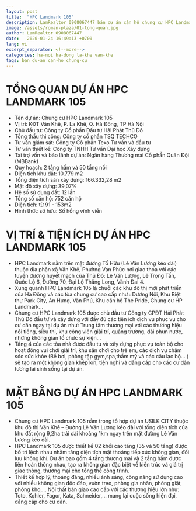```yaml
---
layout: post
title:  "HPC Landmark 105"
description: LamRealtor 0908067447 bán dự án căn hộ chung cư HPC Landmark 105 ở Hà Nội Hà Đông La Khê Văn Khê
image: /assets/roman-plaza/01-tong-quan.jpg
author: LamRealtor 0908067447
date:   2020-01-24 16:49:13 +0700
lang: vi
excerpt_separator: <!--more-->
categories: ha-noi ha-dong la-khe van-khe
tags: ban du-an can-ho chung-cu
---
```


# TỔNG QUAN DỰ ÁN HPC LANDMARK 105

- Tên dự án: Chung cư HPC Landmark 105
- Vị trí: KĐT Văn Khê, P. La Khê, Q. Hà Đông, TP Hà Nội
- Chủ đầu tư: Công ty Cổ phần Đầu tư Hải Phát Thủ Đô
- Tổng thầu thi công: Công ty cổ phần TSQ TECHCO
- Tư vấn giám sát: Công ty Cổ phần Texo Tư vấn và đầu tư 
- Tư vấn thiết kế: Công ty TNHH Tư vấn Đại học Xây dựng 
- Tài trợ vốn và bảo lãnh dự án: Ngân hàng Thương mại Cổ phần Quân Đội (MBBank) 
- Quy hoạch: 2 tầng hầm và 50 tầng nổi 
- Diện tích khu đất: 10.779 m2 
- Tổng diện tích sàn xây dựng: 166.332,28 m2 
- Mật độ xây dựng: 39,07% 
- Hệ số sử dụng đất: 12 lần 
- Tổng số căn hộ: 752 căn hộ 
- Diện tích: từ 91 - 153m2 
- Hình thức sở hữu: Sổ hồng vĩnh viễn 

# VỊ TRÍ & TIỆN ÍCH DỰ ÁN HPC LANDMARK 105
 
- HPC Landmark nằm trên mặt đường Tố Hữu (Lê Văn Lương kéo dài) thuộc địa phận xã Văn Khê, Phường Vạn Phúc nơi giao thoa với các tuyến đường huyết mạch của Thủ Đô: Lê Văn Lương, Lê Trọng Tấn, Quốc Lộ 6, Đường 70, Đại Lộ Thăng Long, Vành Đai 4. 
- Xung quanh HPC Landmark 105 là chuỗi các khu đô thị mới phát triển của Hà Đông và các tòa chung cư cao cấp như : Dương Nội, Khu Biệt thự Park City, An Hưng, Văn Phú, Khu căn hộ The Pride, Chung cư HP Landmark… 
- Chung cư HPC Landmark 105 được chủ đầu tư Công ty CPĐT Hải Phát Thủ Đô đầu tư và xây dựng với đầy đủ các tiện ích dịch vụ phục vụ cho cư dân ngay tại dự án như: Trung tâm thương mại với các thương hiệu nổi tiếng, siêu thị, khu công viên giải trí, quảng trường, đài phun nước, những không gian tổ chức sự kiện... 
- Tầng 4 của các tòa nhà được đầu tư và xây dựng phục vụ toàn bộ cho hoạt động vui chơi giải trí, khu sân chơi cho trẻ em, các dịch vụ chăm sóc sức khỏe (Bể bơi, phòng tập gym,spa,thẩm mỹ và các câu lạc bộ… ) sẽ tạo ra một không gian khép kín, tiện nghi và đẳng cấp cho các cư dân tương lai sinh sống tại dự án.
 
# MẶT BẰNG DỰ ÁN HPC LANDMARK 105
 
- Chung cư HPC Landmark 105 nằm trong tổ hợp dự án USILK CITY thuộc khu đô thị Văn Khê – Đường Lê Văn Lương kéo dài với tổng diện tích của khu đất rộng 9,2ha trải dài khoảng 1km ngay trên mặt đường Lê Văn Lương kéo dài. 
- HPC Landmark 105 được thiết kế 02 khối cao tầng (35 và 50 tầng) được bố trí lệch nhau nhằm tăng diện tích mặt thoáng tiếp xúc không gian, đối lưu không khí. Dự án bao gồm 4 tầng thương mại và 2 tầng hầm được liên hoàn thông nhau, tạo ra không gian đặc biệt về kiến trúc và giá trị giao thông, thương mại cho tổng thể công trình.
- Thiết kế hợp lý, thoáng đãng, nhiều ánh sáng, công năng sử dụng cao với nhiều không gian độc đáo, vườn treo, phòng gia nhân, phòng giặt, phòng kho,… Nội thất bàn giao cao cấp với các thương hiệu lớn như: Toto, Kohler, Fagor, Kata, Schneider,… mang lại cuộc sống hiện đại, đẳng cấp cho cư dân.